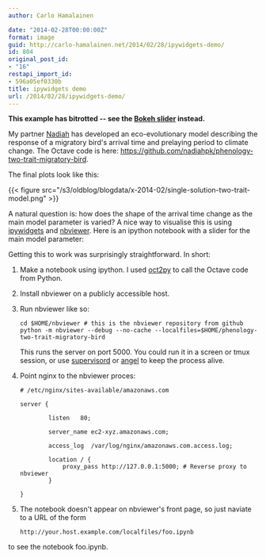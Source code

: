 ```yaml
---
author: Carlo Hamalainen

date: "2014-02-28T00:00:00Z"
format: image
guid: http://carlo-hamalainen.net/2014/02/28/ipywidgets-demo/
id: 804
original_post_id:
- "16"
restapi_import_id:
- 596a05ef0330b
title: ipywidgets demo
url: /2014/02/28/ipywidgets-demo/
---
```

 **This example has bitrotted -- see the [Bokeh slider](https://carlo-hamalainen.net/blog/2015/7/31/bokeh-slider-for-phenology-of-two-interdependent-traits-in-migratory-birds-in-response-to-climate-change) instead.**

My partner [Nadiah](http://nadiah.org) has developed  an eco-evolutionary model describing the response of a migratory bird's arrival time and prelaying period to climate change. The Octave code is here: <https://github.com/nadiahpk/phenology-two-trait-migratory-bird>.

The final plots look like this:

{{< figure src="/s3/oldblog/blogdata/x-2014-02/single-solution-two-trait-model.png" >}}

A natural question is: how does the shape of the arrival time change as the main model parameter is varied? A nice way to visualise this is using [ipywidgets](https://github.com/jakevdp/ipywidgets) and [nbviewer](https://github.com/ipython/nbviewer). Here is an ipython notebook with a slider for the main model parameter:

Getting this to work was surprisingly straightforward. In short:

1. Make a notebook using ipython. I used [oct2py](https://pypi.python.org/pypi/oct2py) to call the  Octave code from Python.

2. Install nbviewer on a publicly accessible host.

3. Run nbviewer like so:

    ```
    cd $HOME/nbviewer # this is the nbviewer repository from github
    python -m nbviewer --debug --no-cache --localfiles=$HOME/phenology-two-trait-migratory-bird
    ```

    This runs the server on port 5000. You could run it in a screen or tmux session, or use  [supervisord](http://supervisord.org/) or [angel](https://hackage.haskell.org/package/angel) to keep the process alive.

4. Point nginx to the nbviewer proces:

    ```
    # /etc/nginx/sites-available/amazonaws.com

    server {

            listen   80;

            server_name ec2-xyz.amazonaws.com;

            access_log  /var/log/nginx/amazonaws.com.access.log;

            location / {
                proxy_pass http://127.0.0.1:5000; # Reverse proxy to nbviewer
            }

    }
    ```

5. The notebook doesn't appear on nbviewer's front page, so just naviate to a URL of the form

    ```
    http://your.host.example.com/localfiles/foo.ipynb
    ```

  to see the notebook foo.ipynb.
